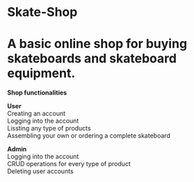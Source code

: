 ﻿# Skate-Shop

# A basic online shop for buying skateboards and skateboard equipment.


<b>Shop functionalities</b>

<b>User</b> <br/>
Creating an account <br/>
Logging into the account <br/>
Lissting any type of products <br/>
Assembling your own or ordering a complete skateboard <br/>

<b>Admin</b> <br/>
Logging into the account <br/>
CRUD operations for every type of product <br/>
Deleting user accounts <br/>
